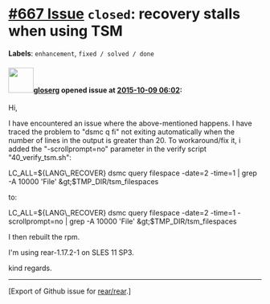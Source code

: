 [\#667 Issue](https://github.com/rear/rear/issues/667) `closed`: recovery stalls when using TSM
===============================================================================================

**Labels**: `enhancement`, `fixed / solved / done`

#### <img src="https://avatars.githubusercontent.com/u/1921501?u=34aab16363f3d798635c74bbeb2fa7283658c9c1&v=4" width="50">[gloserg](https://github.com/gloserg) opened issue at [2015-10-09 06:02](https://github.com/rear/rear/issues/667):

Hi,

I have encountered an issue where the above-mentioned happens. I have
traced the problem to "dsmc q fi" not exiting automatically when the
number of lines in the output is greater than 20. To workaround/fix it,
i added the "-scrollprompt=no" parameter in the verify script
"40\_verify\_tsm.sh":

LC\_ALL=${LANG\_RECOVER} dsmc query filespace -date=2 -time=1 | grep -A
10000 'File' &gt;$TMP\_DIR/tsm\_filespaces

to:

LC\_ALL=${LANG\_RECOVER} dsmc query filespace -date=2 -time=1
-scrollprompt=no | grep -A 10000 'File' &gt;$TMP\_DIR/tsm\_filespaces

I then rebuilt the rpm.

I'm using rear-1.17.2-1 on SLES 11 SP3.

kind regards.

------------------------------------------------------------------------

\[Export of Github issue for
[rear/rear](https://github.com/rear/rear).\]
